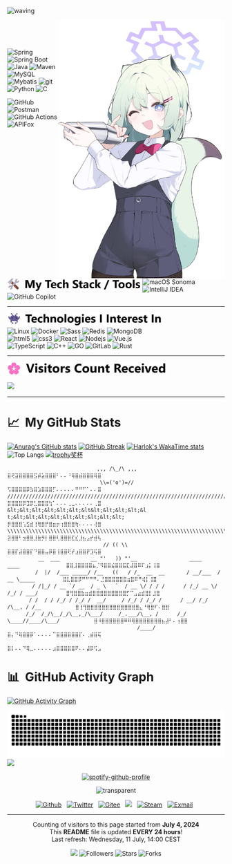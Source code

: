 <!-- If you like what you see, simply replace my username with yours in your own profile -->
<!-- Any questions or suggestions, feel free to open an issue on the repository -->
<!-- Do not forget to leave a star or fork the repository if you like -->
<!-- Follow me on GitHub if you want to see more projects like this -->

![waving](https://capsule-render.vercel.app/api?type=waving&height=150&fontAlign=80&text=†ジェルばんは†&fontAlignY=350&color=gradientheight=800)
<div align="left">
    <img align='right' src='https://github.com/fo9c/fo9c/blob/main/image/character/Blue%20Achieve-wife1-half.png' width='387'>
    <br clear="left"/>
    <img align='left' src='https://github.com/fo9c/fo9c/blob/main/image/titles/Tech%20Stack%20%26%20Tools.png' height='30'>
<p>
    <br>
    <br>    
    <img alt="Spring" src="https://img.shields.io/badge/Spring-6DB33F?style=flat-square&logo=spring&logoColor=white" /> <img alt="Spring Boot" src="https://img.shields.io/badge/Spring%20Boot-6DB33F?style=flat-square&logo=spring-boot&logoColor=white" /> <img alt="Java" src="https://img.shields.io/badge/-Java-007396?style=flat-square&logo=java&logoColor=white" /> <img alt="Maven" src="https://img.shields.io/badge/Maven-C71A36?style=flat-square&logo=apache-maven&logoColor=white" /> <img alt="MySQL" src="https://img.shields.io/badge/MySQL-4479A1?style=flat-square&logo=mysql&logoColor=white">    
    <br>
    <img alt="Mybatis" src="https://img.shields.io/badge/Mybatis-1f092c?style=flat-square&logo=mybatis&logoColor=white" /> <img alt="git" src="https://img.shields.io/badge/-Git-F05032?style=flat-square&logo=git&logoColor=white" /> <img alt="Python" src="https://img.shields.io/badge/-Python-blue?style=flat-square&logo=Python&logoColor=white" /> <img alt="C" src="https://img.shields.io/badge/C-A8B9CC?style=flat-square&logo=c&logoColor=white">
</p>
<p>
    <img alt="GitHub" src="https://img.shields.io/badge/GitHub-181717?style=flat-square&logo=github&logoColor=white"> <img alt="Postman" src="https://img.shields.io/badge/Postman-FF6C37?style=flat-square&logo=postman&logoColor=white"> <img alt="GitHub Actions" src="https://img.shields.io/badge/GitHub%20Actions-2088FF?style=flat-square&logo=github-actions&logoColor=white"> <img alt="APIFox" src="https://img.shields.io/badge/APIfox-FCA120?style=flat-square&logo=apifox&logoColor=white">
    <br>
    <img alt="macOS Sonoma" src="https://img.shields.io/badge/macOS Sonoma-gray?style=flat-square&logo=apple&logoColor=white" /> <img alt="IntelliJ IDEA" src="https://img.shields.io/badge/IntelliJ%20IDEA-000000?style=flat-square&logo=intellij-idea&logoColor=white"> <img alt="GitHub Copilot" src="https://img.shields.io/badge/GitHub%20Copilot-2088FF?style=flat-square&logo=github-copilot&logoColor=white">
</p>

----

<img align='left' src='https://github.com/fo9c/fo9c/blob/main/image/titles/Technologies%20I%20interested%20ln.png' height='30'>
<p>
    <br>
    <br>    
    <img alt="Linux" src="https://img.shields.io/badge/-Linux-FCC624?style=flat-square&logo=linux&logoColor=black" /> <img alt="Docker" src="https://img.shields.io/badge/-Docker-46a2f1?style=flat-square&logo=docker&logoColor=white" /> <img alt="Sass" src="https://img.shields.io/badge/-Sass-CC6699?style=flat-square&logo=sass&logoColor=white" /> <img alt="Redis" src="https://img.shields.io/badge/Redis-DC382D?style=flat-square&logo=redis&logoColor=white" /> <img alt="MongoDB" src="https://img.shields.io/badge/-MongoDB-13aa52?style=flat-square&logo=mongodb&logoColor=white" />
    <br>
    <img alt="html5" src="https://img.shields.io/badge/-HTML5-E34F26?style=flat-square&logo=html5&logoColor=white" /> <img alt="css3" src="https://img.shields.io/badge/-CSS3-1572B6?style=flat-square&logo=css3&logoColor=white" /> <img alt="React" src="https://img.shields.io/badge/-React-45b8d8?style=flat-square&logo=react&logoColor=white" /> <img alt="Nodejs" src="https://img.shields.io/badge/-Nodejs-43853d?style=flat-square&logo=Node.js&logoColor=white" /> <img alt="Vue.js" src="https://img.shields.io/badge/Vue.js-%2335495e.svg?style=flat-square&logo=vue.js&logoColor=%234FC08D" />
    <br>
    <img alt="TypeScript" src="https://img.shields.io/badge/-TypeScript-007ACC?style=flat-square&logo=typescript&logoColor=white" /> <img alt="C++" src="https://img.shields.io/badge/-C++-00599C?style=flat-square&logo=c&logoColor=white" /> <img alt="GO" src="https://img.shields.io/badge/go-%2300ADD8.svg?style=flat-square&logo=go&logoColor=white" /> <img alt="GitLab" src="https://img.shields.io/badge/-GitLab-FCA121?style=flat-square&logo=gitlab&logoColor=white"> <img alt="Rust" src="https://img.shields.io/badge/Rust-000000?style=flat-square&logo=rust&logoColor=white">   
</p>

----
<img align='left' src='https://github.com/fo9c/fo9c/blob/main/image/titles/Visitors%20Count%20Received.png' height='30'>
<br clear="left"/>
<br>
<img src="https://count.getloli.com/get/@fo9c.github.readme?theme=rule34" width="370">
</div>

----

<!-- ------------------------------------------------------------------------------------------------- -->

# 📈 &nbsp;My GitHub Stats
[![Anurag's GitHub stats](https://github-readme-stats.vercel.app/api?username=fo9c&show_icons=true&hide=contribs)](https://github.com/anuraghazra/github-readme-stats)
[![GitHub Streak](https://streak-stats.demolab.com?user=fo9c&theme=transparent&hide_border=%E5%81%87&date_format=M%20j%5B%2C%20Y%5D&mode=weekly&card_height=170&card_width=375&hide_total_contributions=true)](https://git.io/streak-stats)
[![Harlok's WakaTime stats](https://github-readme-stats.vercel.app/api/wakatime?username=fo9c&range=all_time)]()
![Top Langs](https://github-readme-stats.vercel.app/api/top-langs/?username=fo9c&card_width=347&size_weight=0&count_weight=1&langs_count=6)
[![trophy奖杯](https://github-trophies.vercel.app/?username=fo9c&row=1&margin-w=5&no-bg=true&column=8)](https://github-profile-trophy.vercel.app/?username=fo9c)



```text
                             ,,, /\_/\ ,,,                                              ⣿⢟⣽⣿⣿⣿⣿⣫⡾⣵⣿⣿⣿⠃⠄⠄⠘⢿⣿⣾⣿⣿⣿⢿⣿
                              \\=('o')=//                                               ⢫⣿⣿⣿⣿⡿⣳⣿⣱⣿⣿⣿⡋⠄⠄⠄⠄⠄⠛⠛⠋⠁⠄⠄⣿
////////////////////////////////////////////////////////////////////////////////////    ⣿⣿⣿⣿⡿⣹⡿⣃⣿⣿⣿⢳⠁⠄⠄⠄⢀⣀⠄⠄⠄⠄⠄⢀⣿
&lt;&lt;&lt;&lt;&lt;&lt;&lt&lt;&lt;&lt;&lt;&l t;&lt;&lt;&lt;&lt;&lt;&lt;&lt;&lt;&lt;    ⡿⣿⣿⣿⢡⣫⣾⢸⢿⣿⡟⣿⣶⡶⢰⣿⣿⣿⢷⠄⠄⠄⠄⢼⣿
\\\\\\\\\\\\\\\\\\\\\\\\\\\\\\\\\\\\\\\\\\\\\\\\\\\\\\\\\\\\\\\\\\\\\\\\\\\\\\\\\\\\    ⣽⣿⣿⠃⣲⣿⣿⣸⣷⡻⡇⣿⣿⢇⣿⣿⣿⣏⣎⣸⣦⣠⡞⣾⢧
                               // (( \\                                                 ⣿⣿⡏⣼⣿⣿⡏⠙⣿⣿⣤⡿⣿⢸⣿⣿⢟⡞⣰⣿⣿⡟⣹⢯⣿
          __  ___          __ "'   )) "'__                 ____      ____               ⣿⣿⣸⣿⣿⣿⣿⣦⡈⠻⣿⣿⣮⣿⣿⣯⣏⣼⣿⠿⠏⣰⡅⢸⣿
         /  |/  /___ _____/ /__   ((   / /_  __  __       / __/___  / __ \_____         ⣿⣇⣿⣿⡿⠛⠛⠛⠛⠄⣘⣿⣿⣿⣿⣿⣿⣶⣿⠿⠛⢾⡇⢸⣿
        / /|_/ / __ `/ __  / _ \   `  / __ \/ / / /      / /_/ __ \/ /_/ / ___/         ⣿⢻⣿⣿⣷⣶⣾⣿⣿⣿⣿⣿⣿⣿⣿⣿⡋⠉⣠⣴⣾⣿⡇⣸⣿
       / /  / / /_/ / /_/ /  __/     / /_/ / /_/ /      / __/ /_/ /\__, / /__           ⣿⢸⢻⣿⣿⣿⣿⣿⣿⣿⣿⣿⣿⣿⣿⣿⣿⣄⠘⢿⣿⠏⠄⣿⣿
      /_/  /_/\__/_/\__,_/\___/     /_.___/\__, /      /_/  \____//____/\___/           ⣿⠸⣿⣿⣿⣿⣿⣿⠿⠿⢿⣿⣿⣿⣿⣿⣿⣿⣦⣼⠃⠄⢰⣿⣿
                                          /____/                                        ⣿⡄⠙⢿⣿⣿⡿⠁⠄⠄⠄⠄⠉⣿⣿⣿⣿⣿⣿⡏⠄⢀⣾⣿⢯
                                                                                        ⣿⡇⠄⠄⠙⢿⣀⠄⠄⠄⠄⠄⣰⣿⣿⣿⣿⣿⠟⠄⠄⣼⡿⢫⣠
```

<!-- ------------------------------------------------------------------------------------------------- -->

# 📊 &nbsp;GitHub Activity Graph
[![GitHub Activity Graph](https://github-readme-activity-graph.vercel.app/graph?username=fo9c&theme=github-compact&hide_border=true&area=true&area_color=40c463&line=3CB371&point=3CB371&hide_title=true&grid=false)](https://github.com/fo9c)

<picture>
  <source media="(prefers-color-scheme: dark)" srcset="https://raw.githubusercontent.com/fo9c/fo9c/output/github-contribution-grid-snake-dark.svg">
  <source media="(prefers-color-scheme: light)" srcset="https://raw.githubusercontent.com/fo9c/fo9c/output/github-contribution-grid-snake.svg">
  <img alt="GitHub Activity Graph" src="https://raw.githubusercontent.com/fo9c/fo9c/output/github-contribution-grid-snake.svg">
</picture>

<!-- ------------------------------------------------------------------------------------------------- -->

<img src="https://capsule-render.vercel.app/api?type=transparent&fontColor=000&text=%F0%9F%8E%B5%20My%20Favorite%20Song&height=60&fontSize=45" />
<div align="center">
    
[![spotify-github-profile](https://spotify-github-profile.kittinanx.com/api/view?uid=316cyurfv6hcx3rv5l2kgjmljqdy&cover_image=true&theme=default&show_offline=false&background_color=8d8e91&interchange=false&bar_color_cover=true&bar_color=75cae6)](https://github.com/kittinan/spotify-github-profile)

</div>



<!-- ------------------------------------------------------------------------------------------------- -->
<div align="center">

![transparent](https://capsule-render.vercel.app/api?type=transparent&fontColor=000&text=📫%20How%20to%20reach%20me%20&height=60&fontSize=45)
    <p><a href="https://github.com/fo9c" target="_blank"><img alt="Github" src="https://img.shields.io/badge/GitHub-%2312100E.svg?&style=for-the-badge&logo=Github&logoColor=white" /></a>&nbsp;&nbsp; <a href="https://twitter.com/us_3a" target="_blank"><img alt="Twitter" src="https://img.shields.io/badge/Twitter-%231DA1F2.svg?&style=for-the-badge&logo=X&logoColor=white" /></a>&nbsp;&nbsp; <a href="https://gitee.com/fo9c_us" target="_blank"><img alt="Gitee" src="https://img.shields.io/badge/Gitee-d90013?&style=for-the-badge&logo=gitee&logoColor=white" /></a>&nbsp;&nbsp; <a href="https://www.youtube.com/@fo9c"><img src="https://img.shields.io/badge/youtube-910b0c?&style=for-the-badge&logo=youtube&logoColor=white"></a> &nbsp; <a href="https://steamcommunity.com/profiles/76561199036378412/" target="_blank"><img alt="Steam" src="https://img.shields.io/badge/Steam-1c384d.svg?&style=for-the-badge&logo=steam&logoColor=white" /></a>&nbsp;&nbsp; <a href="mailto:fo9c@fo9c.cn"><img alt="Exmail" img src="https://img.shields.io/badge/Exmail-blue?&style=for-the-badge&logo=microsoftoutlook&logoColor=white"></a>&nbsp;&nbsp;</p>
</div>

----
<p align="center">
  Counting of visitors to this page started from <b>July 4, 2024</b><br>
  This <b>README</b> file is updated <b>EVERY 24 hours</b>!<br>
    Last refresh: Wednesday, 11 July, 14:00 CEST
</p>

<p align="center"><img src="https://github.com/thmsgbrt/thmsgbrt/workflows/README%20build/badge.svg" /> 
<img alt="Followers" src="https://img.shields.io/github/followers/fo9c?style=flat-square&labelColor=343b41"/>
<img alt="Stars" src="https://img.shields.io/github/stars/fo9c/fo9c?style=flat-square&labelColor=343b41"/>
<img alt="Forks" src="https://img.shields.io/github/forks/fo9c/fo9c?style=flat-square&labelColor=343b41"/></p>


<!-- ------------------------------------------------------------------------------------------------- -->


<!--
![transparent](https://capsule-render.vercel.app/api?type=transparent&fontColor=000&height=39&fontSize=32&fontAlign=30&text=🛠%20My%20Tech%20Stack%20/%20Tools)
![transparent](https://capsule-render.vercel.app/api?type=transparent&fontColor=000&height=39&fontSize=32&fontAlign=30&text=👾%20Technologies%20I%20Interest%20In)
![transparent](https://capsule-render.vercel.app/api?type=transparent&fontColor=000&height=39&fontSize=32&fontAlign=24&text=🌸%20Visitors%20Count%20Received)

<div align="center">

[![Typing SVG](https://readme-typing-svg.demolab.com?font=Maitree&weight=600&size=30&duration=2000&pause=1800&color=518AFF&center=%E7%9C%9F&vCenter=%E7%9C%9F&repeat=true&random=%E5%81%87&width=805&center=true&duration=2000&lines=I%60m+a+back-end+engineer+from+China.;Enjoying+swapping+programming+knowledge+with+you!)](https://git.io/typing-svg)
</div>
<img align='left' src='https://github.com/fo9c/fo9c/blob/main/image/GithubUwU.png' width="300"> 
-->
